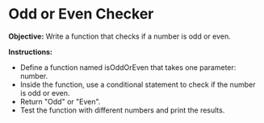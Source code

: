 # Odd or Even Checker
**Objective:** 
Write a function that checks if a number is odd or even.

**Instructions:**
- Define a function named isOddOrEven that takes one parameter: number.
- Inside the function, use a conditional statement to check if the number is odd or even.
- Return "Odd" or "Even".
- Test the function with different numbers and print the results.